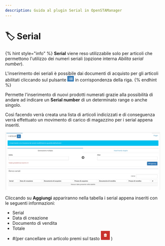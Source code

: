 ```yaml
---
description: Guida al plugin Serial in OpenSTAManager
---
```


# 🏷 Serial

{% hint style="info" %}
**Serial** viene reso utilizzabile solo per articoli che permettono l'utilizzo dei numeri seriali (opzione interna _Abilita serial number_).

L'inserimento dei seriali è possibile dai documenti di acquisto per gli articoli abilitati cliccando sul pulsante <img src="../../../../../.gitbook/assets/serial.png" alt="" data-size="line"> in corrispondenza della riga.
{% endhint %}

Permette l'inserimento di nuovi prodotti numerati grazie alla possibilità di andare ad indicare un **Serial number** di un determinato range o anche singolo.

Così facendo verrà creata una lista di articoli indicizzati e di conseguenza verrà effettuato un movimento di carico di magazzino per i serial appena inseriti.

![](<../../../../../.gitbook/assets/image (612).png>)

Cliccando su **Aggiungi** appariranno nella tabella i serial appena inseriti con le seguenti informazioni:

* Serial
* Data di creazione
* Documento di vendita
* Totale
* \#(per cancellare un articolo premi sul tasto ![](<../../../../../.gitbook/assets/elimina (1).PNG>) )
